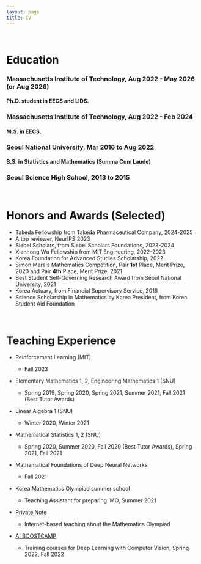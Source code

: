 ```yaml
---
layout: page
title: CV
---
```


<br/>

# Education
### Massachusetts Institute of Technology, Aug 2022 - May 2026 (or Aug 2026) 
#### Ph.D. student in EECS and LIDS.
### Massachusetts Institute of Technology, Aug 2022 - Feb 2024
#### M.S. in EECS.
### Seoul National University, Mar 2016 to Aug 2022
#### B.S. in Statistics and Mathematics (Summa Cum Laude)
### Seoul Science High School, 2013 to 2015
<br/>

# Honors and Awards (Selected)
* Takeda Fellowship from Takeda Pharmaceutical Company, 2024-2025
* A top reviewer, NeurIPS 2023 
* Siebel Scholars, from Siebel Scholars Foundations, 2023-2024
* Xianhong Wu Fellowship from MIT Engineering, 2022-2023
* Korea Foundation for Advanced Studies Scholarship, 2022-
* Simon Marais Mathematics Competition, Pair **1st** Place, Merit Prize, 2020 and Pair **4th** Place, Merit Prize, 2021
* Best Student Self-Governing Research Award from Seoul National University, 2021
* Korea Actuary, from Financial Supervisory Service, 2018
* Science Scholarship in Mathematics by Korea President, from Korea Student Aid Foundation

<br/>

# Teaching Experience
* Reinforcement Learning (MIT)
  * Fall 2023

* Elementary Mathematics 1, 2, Engineering Mathematics 1 (SNU)
  * Spring 2019, Spring 2020, Spring 2021, Summer 2021, Fall 2021 (Best Tutor Awards)

* Linear Algebra 1 (SNU)
  * Winter 2020, Winter 2021

* Mathematical Statistics 1, 2 (SNU)
  * Spring 2020, Summer 2020, Fall 2020 (Best Tutor Awards), Spring 2021, Fall 2021
* Mathematical Foundations of Deep Neural Networks
  * Fall 2021

* Korea Mathematics Olympiad summer school
  * Teaching Assistant for preparing IMO, Summer 2021

* [Private Note](https://privatenote.co.kr/) 
  * Internet-based teaching about the Mathematics Olympiad
 
* [AI BOOSTCAMP](https://boostcamp.connect.or.kr/) 
  * Training courses for Deep Learning with Computer Vision, Spring 2022, Fall 2022
